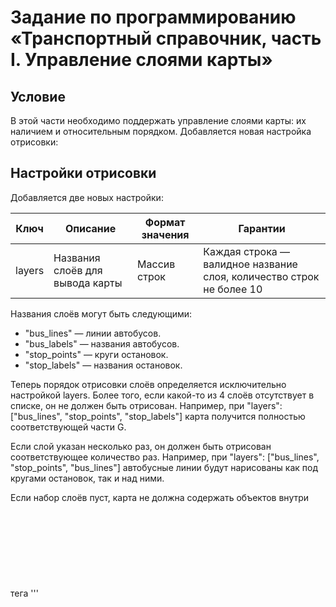 # Задание по программированию «Транспортный справочник, часть I. Управление слоями карты»

## Условие

В этой части необходимо поддержать управление слоями карты: их наличием и относительным порядком.
Добавляется новая настройка отрисовки:

## Настройки отрисовки

Добавляется две новых настройки:

| Ключ | Описание | Формат значения | Гарантии |
| --- | --- | --- | --- |
| layers | Названия слоёв для вывода карты | Массив строк | Каждая строка — валидное название слоя, количество строк не более 10 | 

Названия слоёв могут быть следующими:
- "bus_lines" — линии автобусов.
- "bus_labels" — названия автобусов.
- "stop_points" — круги остановок.
- "stop_labels" — названия остановок.

Теперь порядок отрисовки слоёв определяется исключительно настройкой layers. Более того, если какой-то из 4 слоёв отсутствует в списке, он не должен быть отрисован. Например, при "layers": ["bus_lines", "stop_points", "stop_labels"] карта получится полностью соответствующей части G.

Если слой указан несколько раз, он должен быть отрисован соответствующее количество раз. Например, при "layers": ["bus_lines", "stop_points", "bus_lines"] автобусные линии будут нарисованы как под кругами остановок, так и над ними.

Если набор слоёв пуст, карта не должна содержать объектов внутри тега '''<svg>'''.
